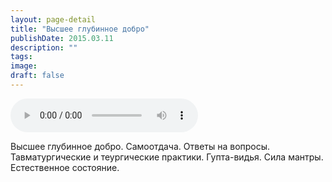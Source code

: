 ```yaml
---
layout: page-detail
title: "Высшее глубинное добро"
publishDate: 2015.03.11
description: ""
tags:
image:
draft: false
---
```


<audio title="2015.03.11 - Высшее глубинное добро.mp3" src="/upload/iblock/33e/33e2f2bab4064cf6172726e938177b60.mp3" controls=""></audio>

 Высшее глубинное добро. Самоотдача. Ответы на вопросы. Тавматургические и теургические практики. Гупта-видья. Сила мантры. Естественное состояние. 

  
